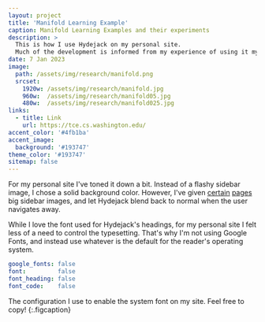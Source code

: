 ```yaml
---
layout: project
title: 'Manifold Learning Example'
caption: Manifold Learning Examples and their experiments
description: >
  This is how I use Hydejack on my personal site. 
  Much of the development is informed from my experience of using it myself, creating a tight feedback loop.
date: 7 Jan 2023
image: 
  path: /assets/img/research/manifold.png
  srcset: 
    1920w: /assets/img/research/manifold.jpg
    960w:  /assets/img/research/manifold05.jpg
    480w:  /assets/img/research/manifold025.jpg
links:
  - title: Link
    url: https://tce.cs.washington.edu/
accent_color: '#4fb1ba'
accent_image:
  background: '#193747'
theme_color: '#193747'
sitemap: false
---
```


For my personal site I've toned it down a bit. Instead of a flashy sidebar image, I chose a solid background color.
However, I've given [certain](https://qwtel.com/projects/ducky-hunting/) [pages](https://qwtel.com/projects/blocky-blocks/) big sidebar images, and let Hydejack blend back to normal when the user navigates away.

While I love the font used for Hydejack's headings, for my personal site I felt less of a need to control the typesetting.
That's why I'm not using Google Fonts, and instead use whatever is the default for the reader's operating system.

```yml
google_fonts: false
font:         false
font_heading: false
font_code:    false
```

The configuration I use to enable the system font on my site. Feel free to copy!
{:.figcaption}
